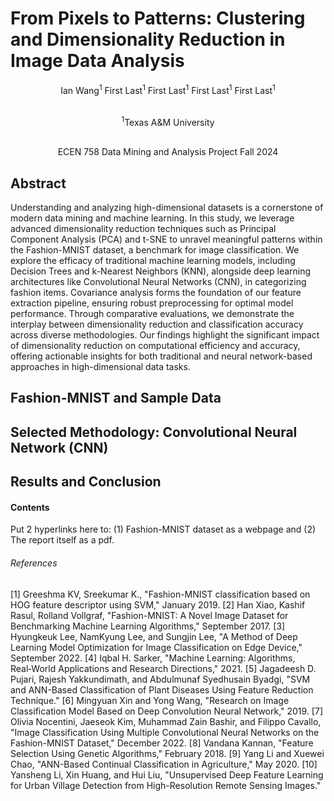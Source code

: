 # From Pixels to Patterns: Clustering and Dimensionality Reduction in Image Data Analysis
<p align="center">Ian Wang<sup>1</sup>      First Last<sup>1</sup>      First Last<sup>1</sup>      First Last<sup>1</sup>      First Last<sup>1</sup></p>
<p align="center"><br/><sup>1</sup>Texas A&M University</p>
<p align="center"><br/>ECEN 758 Data Mining and Analysis Project Fall 2024</p>

## Abstract
Understanding and analyzing high-dimensional datasets is a cornerstone of modern data mining and machine learning. In this study, we leverage advanced dimensionality reduction techniques such as Principal Component Analysis (PCA) and t-SNE to unravel meaningful patterns within the Fashion-MNIST dataset, a benchmark for image classification. We explore the efficacy of traditional machine learning models, including Decision Trees and k-Nearest Neighbors (KNN), alongside deep learning architectures like Convolutional Neural Networks (CNN), in categorizing fashion items. Covariance analysis forms the foundation of our feature extraction pipeline, ensuring robust preprocessing for optimal model performance. Through comparative evaluations, we demonstrate the interplay between dimensionality reduction and classification accuracy across diverse methodologies. Our findings highlight the significant impact of dimensionality reduction on computational efficiency and accuracy, offering actionable insights for both traditional and neural network-based approaches in high-dimensional data tasks. 

## Fashion-MNIST and Sample Data

## Selected Methodology: Convolutional Neural Network (CNN)

## Results and Conclusion

#### Contents
Put 2 hyperlinks here to: (1) Fashion-MNIST dataset as a webpage and (2) The report itself as a pdf.

###### References
[1] Greeshma KV, Sreekumar K., "Fashion-MNIST classification based on HOG feature descriptor using SVM," January 2019.
[2] Han Xiao, Kashif Rasul, Rolland Vollgraf, "Fashion-MNIST: A Novel Image Dataset for Benchmarking Machine Learning Algorithms," September 2017.
[3] Hyungkeuk Lee, NamKyung Lee, and Sungjin Lee, "A Method of Deep Learning Model Optimization for Image Classification on Edge Device," September 2022.
[4] Iqbal H. Sarker, "Machine Learning: Algorithms, Real‑World Applications and Research Directions," 2021.
[5] Jagadeesh D. Pujari, Rajesh Yakkundimath, and Abdulmunaf Syedhusain Byadgi, "SVM and ANN-Based Classification of Plant Diseases Using Feature Reduction Technique."
[6] Mingyuan Xin and Yong Wang, "Research on Image Classification Model Based on Deep Convolution Neural Network," 2019.
[7] Olivia Nocentini, Jaeseok Kim, Muhammad Zain Bashir, and Filippo Cavallo, "Image Classification Using Multiple Convolutional Neural Networks on the Fashion-MNIST Dataset," December 2022.
[8] Vandana Kannan, "Feature Selection Using Genetic Algorithms," February 2018.
[9] Yang Li and Xuewei Chao, "ANN-Based Continual Classification in Agriculture," May 2020.
[10] Yansheng Li, Xin Huang, and Hui Liu, "Unsupervised Deep Feature Learning for Urban Village Detection from High-Resolution Remote Sensing Images."
